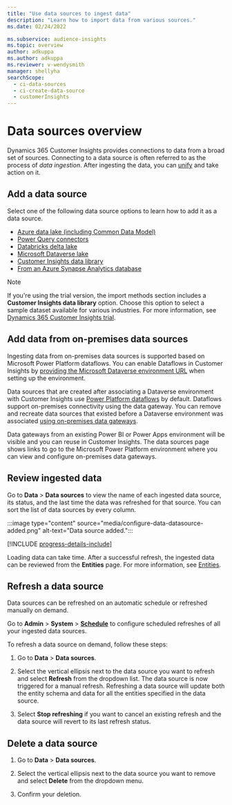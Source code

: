 ```yaml
---
title: "Use data sources to ingest data"
description: "Learn how to import data from various sources."
ms.date: 02/24/2022

ms.subservice: audience-insights
ms.topic: overview
author: adkuppa
ms.author: adkuppa
ms.reviewer: v-wendysmith
manager: shellyha
searchScope: 
  - ci-data-sources
  - ci-create-data-source
  - customerInsights
---
```


# Data sources overview

Dynamics 365 Customer Insights provides connections to data from a broad set of sources. Connecting to a data source is often referred to as the process of *data ingestion*. After ingesting the data, you can [unify](data-unification.md) and take action on it.

## Add a data source

Select one of the following data source options to learn how to add it as a data source.

- [Azure data lake (including Common Data Model)](connect-common-data-model.md)
- [Power Query connectors](connect-power-query.md)
- [Databricks delta lake](connect-delta-lake.md)
- [Microsoft Dataverse lake](connect-dataverse-managed-lake.md)
- [Customer Insights data library](connect-ci-data-library.md)
- [From an Azure Synapse Analytics database](connect-synapse.md)

> [!NOTE]
> If you're using the trial version, the import methods section includes a **Customer Insights data library** option. Choose this option to select a sample dataset available for various industries. For more information, see [Dynamics 365 Customer Insights trial](../trial-signup.md).

## Add data from on-premises data sources

Ingesting data from on-premises data sources is supported based on Microsoft Power Platform dataflows. You can enable Dataflows in Customer Insights by [providing the Microsoft Dataverse environment URL](create-environment.md) when setting up the environment.

Data sources that are created after associating a Dataverse environment with Customer Insights use [Power Platform dataflows](/power-query/dataflows/overview-dataflows-across-power-platform-dynamics-365) by default. Dataflows support on-premises connectivity using the data gateway. You can remove and recreate data sources that existed before a Dataverse environment was associated [using on-premises data gateways](/data-integration/gateway/service-gateway-app).

Data gateways from an existing Power BI or Power Apps environment will be visible and you can reuse in Customer Insights. The data sources page shows links to go to the Microsoft Power Platform environment where you can view and configure on-premises data gateways.

## Review ingested data

Go to **Data** > **Data sources** to view the name of each ingested data source, its status, and the last time the data was refreshed for that source. You can sort the list of data sources by every column.

:::image type="content" source="media/configure-data-datasource-added.png" alt-text="Data source added.":::

[!INCLUDE [progress-details-include](../includes/progress-details-pane.md)]

Loading data can take time. After a successful refresh, the ingested data can be reviewed from the **Entities** page. For more information, see [Entities](entities.md).

## Refresh a data source

Data sources can be refreshed on an automatic schedule or refreshed manually on demand. 

Go to **Admin** > **System** > [**Schedule**](system.md#schedule-tab) to configure scheduled refreshes of all your ingested data sources.

To refresh a data source on demand, follow these steps:

1. Go to **Data** > **Data sources**.

1. Select the vertical ellipsis next to the data source you want to refresh and select **Refresh** from the dropdown list. The data source is now triggered for a manual refresh. Refreshing a data source will update both the entity schema and data for all the entities specified in the data source.

1. Select **Stop refreshing** if you want to cancel an existing refresh and the data source will revert to its last refresh status.

## Delete a data source

1. Go to **Data** > **Data sources**.

2. Select the vertical ellipsis next to the data source you want to remove and select **Delete** from the dropdown menu.

3. Confirm your deletion.

